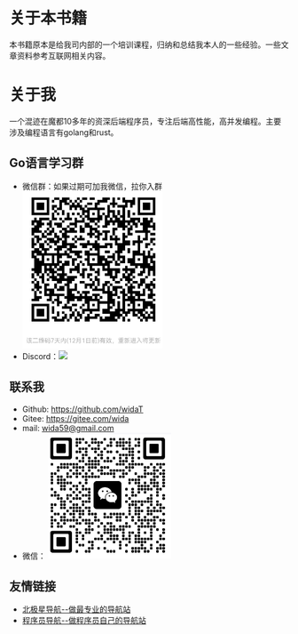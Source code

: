 # 关于本书籍

本书籍原本是给我司内部的一个培训课程，归纳和总结我本人的一些经验。一些文章资料参考互联网相关内容。


# 关于我

一个混迹在魔都10多年的资深后端程序员，专注后端高性能，高并发编程。主要涉及编程语言有golang和rust。

## Go语言学习群
- 微信群：如果过期可加我微信，拉你入群
  ![微信群](https://raw.githubusercontent.com/widaT/learning-go/master/wechatgroup.png)
- Discord：[![](https://badgen.net/discord/members/F9Nm9zwH)](https://discord.gg/F9Nm9zwH)


## 联系我
- Github:  https://github.com/widaT
- Gitee:  https://gitee.com/wida
- mail:  wida59@gmail.com
- 微信： 
 ![微信](https://raw.githubusercontent.com/widaT/learning-go/master/wechat.png)


## 友情链接

- [北极星导航--做最专业的导航站](https://bjxw.xyz/)
- [程序员导航--做程序员自己的导航站](https://cxy.bjxw.xyz/)
